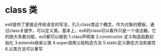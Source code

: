 # class 类
es6提供了更接近传统语言的写法，引入class类这个概念，作为对象的模板，通过class关键字，可以定义类，基本上，es6的class可以看作只是一个语法糖，它的绝大多数功能，es5都可以做到
1.class声明类
2.constructor 定义构造函数初始化
3.extends继承父类
4.super调用父级构造方法
5.static定义静态方法和属性
6.父类方法可以重写